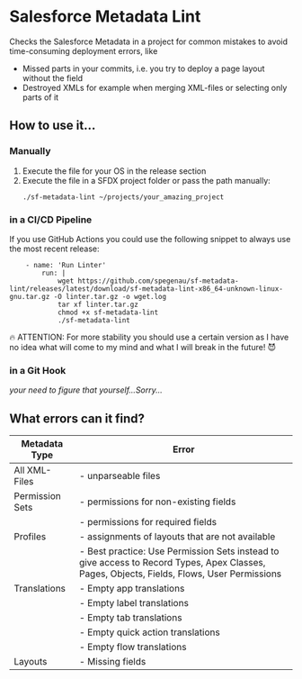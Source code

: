 # Salesforce Metadata Lint

Checks the Salesforce Metadata in a project for common mistakes to avoid time-consuming deployment errors, like

- Missed parts in your commits, i.e. you try to deploy a page layout without the field
- Destroyed XMLs for example when merging XML-files or selecting only parts of it

## How to use it...

### Manually

1. Execute the file for your OS in the release section
2. Execute the file in a SFDX project folder or pass the path manually:
   ```
   ./sf-metadata-lint ~/projects/your_amazing_project
   ```

### in a CI/CD Pipeline

If you use GitHub Actions you could use the following snippet to always use the most recent release:

```
    - name: 'Run Linter'
        run: |
            wget https://github.com/spegenau/sf-metadata-lint/releases/latest/download/sf-metadata-lint-x86_64-unknown-linux-gnu.tar.gz -O linter.tar.gz -o wget.log
            tar xf linter.tar.gz
            chmod +x sf-metadata-lint
            ./sf-metadata-lint
```

🔥 ATTENTION: For more stability you should use a certain version as I have no idea what will come to my mind and what I will break in the future! 😈

### in a Git Hook

_your need to figure that yourself...Sorry..._

## What errors can it find?

| Metadata Type   | Error                                                                                                                                      |
| --------------- | ------------------------------------------------------------------------------------------------------------------------------------------ |
| All XML-Files   | - unparseable files                                                                                                                        |
| Permission Sets | - permissions for non-existing fields                                                                                                      |
|                 | - permissions for required fields                                                                                                          |
| Profiles        | - assignments of layouts that are not available                                                                                            |
|                 | - Best practice: Use Permission Sets instead to give access to Record Types, Apex Classes, Pages, Objects, Fields, Flows, User Permissions |
| Translations    | - Empty app translations                                                                                                                   |
|                 | - Empty label translations                                                                                                                 |
|                 | - Empty tab translations                                                                                                                   |
|                 | - Empty quick action translations                                                                                                          |
|                 | - Empty flow translations                                                                                                                  |
| Layouts         | - Missing fields                                                                                                                           |
